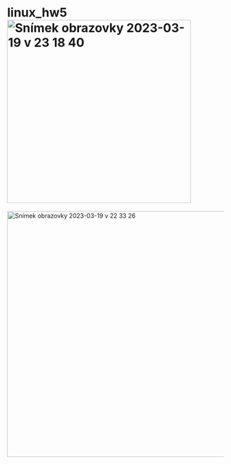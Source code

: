 # linux_hw5<img width="427" alt="Snímek obrazovky 2023-03-19 v 23 18 40" src="https://user-images.githubusercontent.com/124197643/226213117-0e379888-e9b0-4ffb-b83a-ef5fdc56109d.png">
<img width="573" alt="Snímek obrazovky 2023-03-19 v 22 33 26" src="https://user-images.githubusercontent.com/124197643/226213253-76150703-b007-4cae-adde-47a97ff0d696.png">
